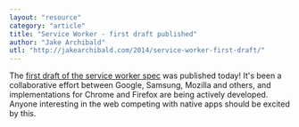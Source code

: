 ```yaml
---
layout: "resource"
category: "article"
title: "Service Worker - first draft published"
author: "Jake Archibald"
utl: "http://jakearchibald.com/2014/service-worker-first-draft/"
---
```

The [first draft of the service worker spec](http://www.w3.org/TR/2014/WD-service-workers-20140508/) was published today! It's been a collaborative effort between Google, Samsung, Mozilla and others, and implementations for Chrome and Firefox are being actively developed. Anyone interesting in the web competing with native apps should be excited by this.
